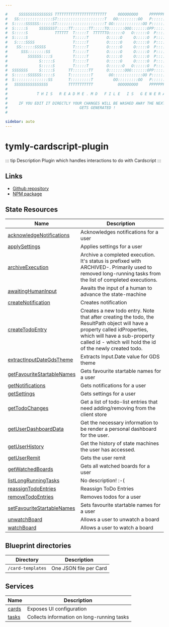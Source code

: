 ```yaml
---

#     SSSSSSSSSSSSSSS TTTTTTTTTTTTTTTTTTTTTTT     OOOOOOOOO     PPPPPPPPPPPPPPPPP    !!!  
#   SS:::::::::::::::ST:::::::::::::::::::::T   OO:::::::::OO   P::::::::::::::::P  !!:!! 
#  S:::::SSSSSS::::::ST:::::::::::::::::::::T OO:::::::::::::OO P::::::PPPPPP:::::P !:::! 
#  S:::::S     SSSSSSST:::::TT:::::::TT:::::TO:::::::OOO:::::::OPP:::::P     P:::::P!:::! 
#  S:::::S            TTTTTT  T:::::T  TTTTTTO::::::O   O::::::O  P::::P     P:::::P!:::! 
#  S:::::S                    T:::::T        O:::::O     O:::::O  P::::P     P:::::P!:::! 
#   S::::SSSS                 T:::::T        O:::::O     O:::::O  P::::PPPPPP:::::P !:::! 
#    SS::::::SSSSS            T:::::T        O:::::O     O:::::O  P:::::::::::::PP  !:::! 
#      SSS::::::::SS          T:::::T        O:::::O     O:::::O  P::::PPPPPPPPP    !:::! 
#         SSSSSS::::S         T:::::T        O:::::O     O:::::O  P::::P            !:::! 
#              S:::::S        T:::::T        O:::::O     O:::::O  P::::P            !!:!! 
#              S:::::S        T:::::T        O::::::O   O::::::O  P::::P             !!!   
#  SSSSSSS     S:::::S      TT:::::::TT      O:::::::OOO:::::::OPP::::::PP                 
#  S::::::SSSSSS:::::S      T:::::::::T       OO:::::::::::::OO P::::::::P           !!!  
#  S:::::::::::::::SS       T:::::::::T         OO:::::::::OO   P::::::::P          !!:!! 
#   SSSSSSSSSSSSSSS         TTTTTTTTTTT           OOOOOOOOO     PPPPPPPPPP           !!!  
#                                                                                          
#             T H I S   R E A D M E . M D   F I L E   I S   G E N E R A T E D !           
#                                                                                         
#     IF YOU EDIT IT DIRECTLY YOUR CHANGES WILL BE WASHED AWAY THE NEXT TIME THIS FILE  
#                                GETS GENERATED !
#                                                                                         

sidebar: auto
---
```



# tymly-cardscript-plugin

::: tip Description
Plugin which handles interactions to do with Cardscript
:::

## Links

* [Github repository](https://github.com/wmfs/tymly-cardscript-plugin#readme)
* [NPM package](https://www.npmjs.com/package/@wmfs/tymly-cardscript-plugin)


## State Resources
| Name | Description |
| ---- | ----------- |
| [acknowledgeNotifications](state-resources/acknowledge-notifications.html) | Acknowledges notifications for a user |
| [applySettings](state-resources/apply-settings.html) | Applies settings for a user |
| [archiveExecution](state-resources/archive-execution.html) | Archive a completed execution. It&#39;s status is prefixed with ARCHIVED-. Primarily used to removed long-running tasks from the list of completed executions. |
| [awaitingHumanInput](state-resources/awaiting-human-input.html) | Awaits the input of a human to advance the state-machine |
| [createNotification](state-resources/create-notification.html) | Creates notification |
| [createTodoEntry](state-resources/create-todo-entry.html) | Creates a new todo entry.  Note that after creating the todo, the ResultPath object will have a property called idProperties, which will have a sub-property called id - which will hold the id of the newly created todo. |
| [extractInputDateGdsTheme](state-resources/extract-input-date-gds-theme.html) | Extracts Input.Date value for GDS theme |
| [getFavouriteStartableNames](state-resources/get-favourite-startable-names.html) | Gets favourite startable names for a user |
| [getNotifications](state-resources/get-notifications.html) | Gets notifications for a user |
| [getSettings](state-resources/get-settings.html) | Gets settings for a user |
| [getTodoChanges](state-resources/get-todo-changes.html) | Get a list of todo-list entries that need adding/removing from the client store |
| [getUserDashboardData](state-resources/get-user-dashboard-data.html) | Get the necessary information to be render a personal dashboard for the user. |
| [getUserHistory](state-resources/get-user-history.html) | Get the history of state machines the user has accessed. |
| [getUserRemit](state-resources/get-user-remit.html) | Gets the user remit |
| [getWatchedBoards](state-resources/get-watched-boards.html) | Gets all watched boards for a user |
| [listLongRunningTasks](state-resources/list-long-running-tasks.html) | No description! :-( |
| [reassignTodoEntries](state-resources/reassign-todo-entries.html) | Reassign ToDo Entries |
| [removeTodoEntries](state-resources/remove-todo-entries.html) | Removes todos for a user |
| [setFavouriteStartableNames](state-resources/set-favourite-startable-names.html) | Sets favourite startable names for a user |
| [unwatchBoard](state-resources/unwatch-board.html) | Allows a user to unwatch a board |
| [watchBoard](state-resources/watch-board.html) | Allows a user to watch a board |





## Blueprint directories
| Directory | Description |
| --------- | ----------- |
| `/card-templates` | One JSON file per Card |




## Services
| Name | Description |
| ---- | ----------- |
| [cards](services/cards.html) | Exposes UI configuration |
| [tasks](services/tasks.html) | Collects information on long-running tasks |


